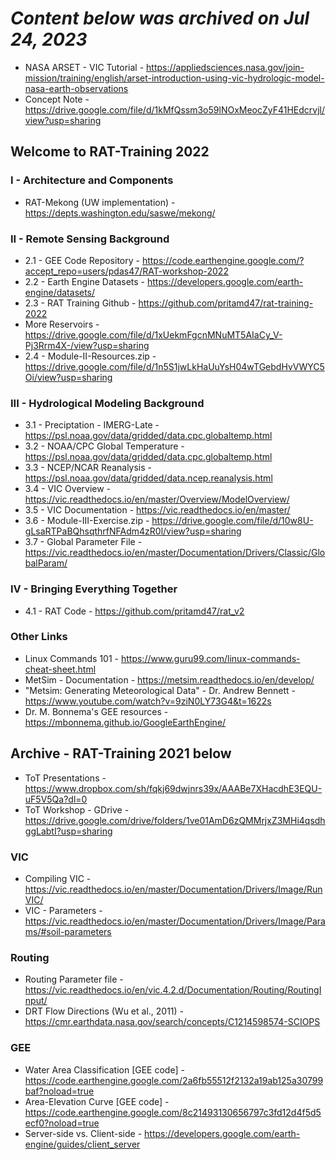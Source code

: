 # _Content below was archived on Jul 24, 2023_

- NASA ARSET - VIC Tutorial - https://appliedsciences.nasa.gov/join-mission/training/english/arset-introduction-using-vic-hydrologic-model-nasa-earth-observations
- Concept Note - https://drive.google.com/file/d/1kMfQssm3o59lNOxMeocZyF41HEdcrvjl/view?usp=sharing

## Welcome to RAT-Training 2022
### I - Architecture and Components
- RAT-Mekong (UW implementation) - https://depts.washington.edu/saswe/mekong/
### II - Remote Sensing Background
- 2.1 - GEE Code Repository - https://code.earthengine.google.com/?accept_repo=users/pdas47/RAT-workshop-2022
- 2.2 - Earth Engine Datasets - https://developers.google.com/earth-engine/datasets/
- 2.3 - RAT Training Github - https://github.com/pritamd47/rat-training-2022
- More Reservoirs - https://drive.google.com/file/d/1xUekmFgcnMNuMT5AIaCy_V-Pj3Rrm4X-/view?usp=sharing
- 2.4 - Module-II-Resources.zip - https://drive.google.com/file/d/1n5S1jwLkHaUuYsH04wTGebdHvVWYC5Oi/view?usp=sharing
### III - Hydrological Modeling Background
- 3.1 - Preciptation - IMERG-Late - https://psl.noaa.gov/data/gridded/data.cpc.globaltemp.html
- 3.2 - NOAA/CPC Global Temperature - https://psl.noaa.gov/data/gridded/data.cpc.globaltemp.html
- 3.3 - NCEP/NCAR Reanalysis - https://psl.noaa.gov/data/gridded/data.ncep.reanalysis.html
- 3.4 - VIC Overview - https://vic.readthedocs.io/en/master/Overview/ModelOverview/
- 3.5 - VIC Documentation - https://vic.readthedocs.io/en/master/
- 3.6 - Module-III-Exercise.zip - https://drive.google.com/file/d/10w8U-gLsaRTPaBQhsqthrfNFAdm4zR0l/view?usp=sharing
- 3.7 - Global Parameter File - https://vic.readthedocs.io/en/master/Documentation/Drivers/Classic/GlobalParam/
### IV - Bringing Everything Together
- 4.1 - RAT Code - https://github.com/pritamd47/rat_v2
### Other Links
- Linux Commands 101 - https://www.guru99.com/linux-commands-cheat-sheet.html
- MetSim - Documentation - https://metsim.readthedocs.io/en/develop/
- "Metsim: Generating Meteorological Data" - Dr. Andrew Bennett - https://www.youtube.com/watch?v=9ziN0LY73G4&t=1622s
- Dr. M. Bonnema's GEE resources - https://mbonnema.github.io/GoogleEarthEngine/

## Archive - RAT-Training 2021 below
- ToT Presentations - https://www.dropbox.com/sh/fqkj69dwjnrs39x/AAABe7XHacdhE3EQU-uF5V5Qa?dl=0
- ToT Workshop - GDrive - https://drive.google.com/drive/folders/1ve01AmD6zQMMrjxZ3MHi4qsdhggLabtI?usp=sharing
### VIC
- Compiling VIC - https://vic.readthedocs.io/en/master/Documentation/Drivers/Image/RunVIC/
- VIC - Parameters - https://vic.readthedocs.io/en/master/Documentation/Drivers/Image/Params/#soil-parameters
### Routing
- Routing Parameter file - https://vic.readthedocs.io/en/vic.4.2.d/Documentation/Routing/RoutingInput/
- DRT Flow Directions (Wu et al., 2011) - https://cmr.earthdata.nasa.gov/search/concepts/C1214598574-SCIOPS
### GEE
- Water Area Classification [GEE code] - https://code.earthengine.google.com/2a6fb55512f2132a19ab125a30799baf?noload=true
- Area-Elevation Curve [GEE code] - https://code.earthengine.google.com/8c21493130656797c3fd12d4f5d5ecf0?noload=true
- Server-side vs. Client-side - https://developers.google.com/earth-engine/guides/client_server
